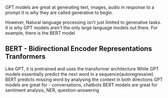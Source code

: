 GPT models are great at generating text, images, audio in response to a prompt
It is why they are called generative to begin.

However, Natural language processing isn't just limited to generative tasks. 
It is why GPT models aren't the only large language models out there. 
For example, there is the BERT model

## BERT - Bidirectional Encoder Representations Tranformers
Like GPT, it is pretrained and uses the transformer architecture
While GPT models essentially predict the next word in a sequence(autoregressive)
BERT predicts missing word by analysing the context in both directions
GPT models are great for - conversations, chatbots
BERT models are great for sentiment analysis, NER, question-answering